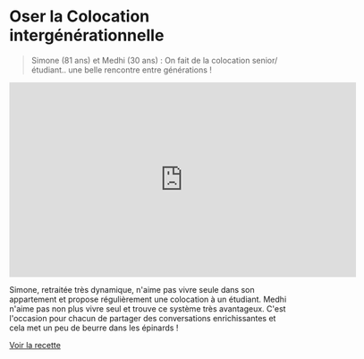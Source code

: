 # Oser la Colocation intergénérationnelle

> Simone (81 ans) et Medhi (30 ans) : On fait de la colocation senior/étudiant.. une belle rencontre entre générations !

<iframe src="https://player.vimeo.com/video/123006538" width="620" height="348" frameborder="0" webkitallowfullscreen mozallowfullscreen allowfullscreen></iframe>

Simone, retraitée très dynamique, n'aime pas vivre seule dans son appartement et propose régulièrement une colocation à un étudiant. Medhi n'aime pas non plus vivre seul et trouve ce système très avantageux. C'est l'occasion pour chacun de partager des conversations enrichissantes et cela met un peu de beurre dans les épinards !

[Voir la recette](http://www.onpassealacte.fr/recettes_coup_de_coeur_en_savoir_plus.php?r=320)
